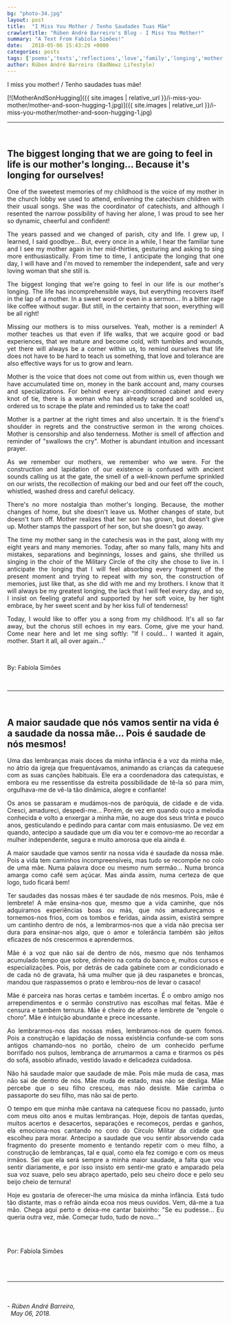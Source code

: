 ```yaml
---
bg: "photo-34.jpg"
layout: post
title:  "I Miss You Mother / Tenho Saudades Tuas Mãe"
crawlertitle: "Rúben André Barreiro's Blog - I Miss You Mother!"
summary: "A Text From Fabíola Simões!"
date:   2018-05-06 15:43:29 +0000
categories: posts
tags: ['poems','texts','reflections','love','family','longing','mother','son','life']
author: Rúben André Barreiro (BadNewz Lifestyle)
---
```

<p align="justify">I miss you mother! / Tenho saudades tuas mãe!</p>

[![MotherAndSonHugging]({{ site.images | relative_url }}/i-miss-you-mother/mother-and-soon-hugging-1.jpg)]({{ site.images | relative_url }}/i-miss-you-mother/mother-and-soon-hugging-1.jpg)

<hr>
<br>

<h2>The biggest longing that we are going to feel in life is our mother's longing... Because it's longing for ourselves!</h2>

<p align="justify">One of the sweetest memories of my childhood is the voice of my mother in the church lobby we used to attend, enlivening the catechism children with their usual songs. She was the coordinator of catechists, and although I resented the narrow possibility of having her alone, I was proud to see her so dynamic, cheerful and confident!</p>

<p align="justify">The years passed and we changed of parish, city and life. I grew up, I learned, I said goodbye... But, every once in a while, I hear the familiar tune and I see my mother again in her mid-thirties, gesturing and asking to sing more enthusiastically. From time to time, I anticipate the longing that one day, I will have and I'm moved to remember the independent, safe and very loving woman that she still is.</p>

<p align="justify">The biggest longing that we're going to feel in our life is our mother's longing. The life has incomprehensible ways, but everything recovers itself in the lap of a mother. In a sweet word or even in a sermon... In a bitter rage like coffee without sugar. But still, in the certainty that soon, everything will be all right!</p>

<p align="justify">Missing our mothers is to miss ourselves. Yeah, mother is a reminder! A mother teaches us that even if life walks, that we acquire good or bad experiences, that we mature and become cold, with tumbles and wounds, yet there will always be a corner within us, to remind ourselves that life does not have to be hard to teach us something, that love and tolerance are also effective ways for us to grow and learn.</p>

<p align="justify">Mother is the voice that does not come out from within us, even though we have accumulated time on, money in the bank account and, many courses and specializations. For behind every air-conditioned cabinet and every knot of tie, there is a woman who has already scraped and scolded us, ordered us to scrape the plate and reminded us to take the coat!</p>

<p align="justify">Mother is a partner at the right times and also uncertain. It is the friend's shoulder in regrets and the constructive sermon in the wrong choices. Mother is censorship and also tenderness. Mother is smell of affection and reminder of "swallows the cry". Mother is abundant intuition and incessant prayer.</p>

<p align="justify">As we remember our mothers, we remember who we were. For the construction and lapidation of our existence is confused with ancient sounds calling us at the gate, the smell of a well-known perfume sprinkled on our wrists, the recollection of making our bed and our feet off the couch, whistled, washed dress and careful delicacy.</p>

<p align="justify">There's no more nostalgia than mother's longing. Because, the mother changes of home, but she doesn't leave us. Mother changes of state, but doesn't turn off. Mother realizes that her son has grown, but doesn't give up. Mother stamps the passport of her son, but she doesn't go away.</p>

<p align="justify">The time my mother sang in the catechesis was in the past, along with my eight years and many memories. Today, after so many falls, many hits and mistakes, separations and beginnings, losses and gains, she thrilled us singing in the choir of the Military Circle of the city she chose to live in. I anticipate the longing that I will feel absorbing every fragment of the present moment and trying to repeat with my son, the construction of memories, just like that, as she did with me and my brothers. I know that it will always be my greatest longing, the lack that I will feel every day, and so, I insist on feeling grateful and supported by her soft voice, by her tight embrace, by her sweet scent and by her kiss full of tenderness!</p>

<p align="justify">Today, I would like to offer you a song from my childhood. It's all so far away, but the chorus still echoes in my ears. Come, give me your hand. Come near here and let me sing softly: "If I could... I wanted it again, mother. Start it all, all over again..."</p>

<br>

<p align="justify">By: Fabíola Simões</p>

<br>
<hr>
<br>

<h2>A maior saudade que nós vamos sentir na vida é a saudade da nossa mãe... Pois é saudade de nós mesmos!</h2>

<p align="justify">Uma das lembranças mais doces da minha infância é a voz da minha mãe, no átrio da igreja que frequentávamos, animando as crianças da catequese com as suas canções habituais. Ele era a coordenadora das catequistas, e embora eu me ressentisse da estreita possibilidade de tê-la só para mim, orgulhava-me de vê-la tão dinâmica, alegre e confiante!</p>

<p align="justify">Os anos se passaram e mudámos-nos de paróquia, de cidade e de vida. Cresci, amadureci, despedi-me... Porém, de vez em quando ouço a melodia conhecida e volto a enxergar a minha mãe, no auge dos seus trinta e pouco anos, gesticulando e pedindo para cantar com mais entusiasmo. De vez em quando, antecipo a saudade que um dia vou ter e comovo-me ao recordar a mulher independente, segura e muito amorosa que ela ainda é.</p>

<p align="justify">A maior saudade que vamos sentir na nossa vida é saudade da nossa mãe. Pois a vida tem caminhos incompreensíveis, mas tudo se recompõe no colo de uma mãe. Numa palavra doce ou mesmo num sermão... Numa bronca amarga como café sem açúcar. Mas ainda assim, numa certeza de que logo, tudo ficará bem!</p>

<p align="justify">Ter saudades das nossas mães é ter saudade de nós mesmos. Pois, mãe é lembrete! A mãe ensina-nos que, mesmo que a vida caminhe, que nós adquiramos experiências boas ou más, que nós amadureçamos e tornemos-nos frios, com os tombos e feridas, ainda assim, existirá sempre um cantinho dentro de nós, a lembrarmos-nos que a vida não precisa ser dura para ensinar-nos algo, que o amor e tolerância também são jeitos eficazes de nós crescermos e aprendermos.</p>

<p align="justify">Mãe é a voz que não sai de dentro de nós, mesmo que nós tenhamos acumulado tempo que sobre, dinheiro na conta do banco e, muitos cursos e especializações. Pois, por detrás de cada gabinete com ar condicionado e de cada nó de gravata, há uma mulher que já deu raspanetes e broncas, mandou que raspassemos o prato e lembrou-nos de levar o casaco!</p>

<p align="justify">Mãe é parceira nas horas certas e também incertas. É o ombro amigo nos arrependimentos e o sermão construtivo nas escolhas mal feitas. Mãe é censura e também ternura. Mãe é cheiro de afeto e lembrete de “engole o choro”. Mãe é intuição abundante e prece incessante.</p>

<p align="justify">Ao lembrarmos-nos das nossas mães, lembramos-nos de quem fomos. Pois a construção e lapidação de nossa existência confunde-se com sons antigos chamando-nos no portão, cheiro de um conhecido perfume borrifado nos pulsos, lembrança de arrumarmos a cama e tirarmos os pés do sofá, assobio afinado, vestido lavado e delicadeza cuidadosa.</p>

<p align="justify">Não há saudade maior que saudade de mãe. Pois mãe muda de casa, mas não sai de dentro de nós. Mãe muda de estado, mas não se desliga. Mãe percebe que o seu filho cresceu, mas não desiste. Mãe carimba o passaporte do seu filho, mas não sai de perto.</p>

<p align="justify">O tempo em que minha mãe cantava na catequese ficou no passado, junto com meus oito anos e muitas lembranças. Hoje, depois de tantas quedas, muitos acertos e desacertos, separações e recomeços, perdas e ganhos, ela emociona-nos cantando no coro do Círculo Militar da cidade que escolheu para morar. Antecipo a saudade que vou sentir absorvendo cada fragmento do presente momento e tentando repetir com o meu filho, a construção de lembranças, tal e qual, como ela fez comigo e com os meus irmãos. Sei que ela será sempre a minha maior saudade, a falta que vou sentir diariamente, e por isso insisto em sentir-me grato e amparado pela sua voz suave, pelo seu abraço apertado, pelo seu cheiro doce e pelo seu beijo cheio de ternura!</p>

<p align="justify">Hoje eu gostaria de oferecer-lhe uma música da minha infância. Está tudo tão distante, mas o refrão ainda ecoa nos meus ouvidos. Vem, dá-me a tua mão. Chega aqui perto e deixa-me cantar baixinho: "Se eu pudesse... Eu queria outra vez, mãe. Começar tudo, tudo de novo..."</p>

<br>
<br>

<p align="justify">Por: Fabíola Simões</p>

<br>

<br>
<hr>
<br>

<br>

<i>
    - Rúben André Barreiro,
    <br>
    &nbsp;
    May 06, 2018.
</i>